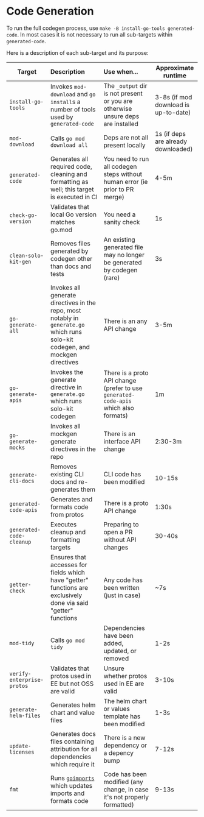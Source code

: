 # Code Generation

To run the full codegen process, use `make -B install-go-tools generated-code`. In most cases it is not necessary to run all sub-targets within `generated-code`.

Here is a description of each sub-target and its purpose:

| Target                     | Description                                                                                                                    | Use when...                                                                          | Approximate runtime                  |
|----------------------------|:-------------------------------------------------------------------------------------------------------------------------------|:-------------------------------------------------------------------------------------|--------------------------------------|
| `install-go-tools`         | Invokes `mod-download` and `go install`s a number of tools used by `generated-code`                                            | The `_output` dir is not present or you are otherwise unsure deps are installed      | 3-8s (if mod download is up-to-date) |
| `mod-download`             | Calls `go mod download all`                                                                                                    | Deps are not all present locally                                                     | 1s (if deps are already downloaded)  |
| `generated-code`           | Generates all required code, cleaning and formatting as well; this target is executed in CI                                    | You need to run all codegen steps without human error (ie prior to PR merge)         | 4-5m                                 |
| `check-go-version`         | Validates that local Go version matches go.mod                                                                                 | You need a sanity check                                                              | 1s                                   |
| `clean-solo-kit-gen`       | Removes files generated by codegen other than docs and tests                                                                   | An existing generated file may no longer be generated by codegen (rare)              | 3s                                   |
| `go-generate-all`          | Invokes all generate directives in the repo, most notably in `generate.go` which runs solo-kit codegen, and mockgen directives | There is an any API change                                                           | 3-5m                                 |
| `go-generate-apis`         | Invokes the generate directive in `generate.go` which runs solo-kit codegen                                                    | There is a proto API change (prefer to use `generated-code-apis` which also formats) | 1m                                   |
| `go-generate-mocks`        | Invokes all mockgen generate directives in the repo                                                                            | There is an interface API change                                                     | 2:30-3m                              |
| `generate-cli-docs`        | Removes existing CLI docs and re-generates them                                                                                | CLI code has been modified                                                           | 10-15s                               |
| `generated-code-apis`      | Generates and formats code from protos                                                                                         | There is a proto API change                                                          | 1:30s                                |
| `generated-code-cleanup`   | Executes cleanup and formatting targets                                                                                        | Preparing to open a PR without API changes                                           | 30-40s                               |
| `getter-check`             | Ensures that accesses for fields which have "getter" functions are exclusively done via said "getter" functions                | Any code has been written (just in case)                                             | ~7s                                  |
| `mod-tidy`                 | Calls `go mod tidy`                                                                                                            | Dependencies have been added, updated, or removed                                    | 1-2s                                 |                                |
| `verify-enterprise-protos` | Validates that protos used in EE but not OSS are valid                                                                         | Unsure whether protos used in EE are valid                                           | 3-10s                                |
| `generate-helm-files`      | Generates helm chart and value files                                                                                           | The helm chart or values template has been modified                                  | 1-3s                                 |
| `update-licenses`          | Generates docs files containing attribution for all dependencies which require it                                              | There is a new dependency or a depency bump                                          | 7-12s                                |
| `fmt`                      | Runs [`goimports`](https://pkg.go.dev/golang.org/x/tools/cmd/goimports) which updates imports and formats code                 | Code has been modified (any change, in case it's not properly formatted)             | 9-13s                                |